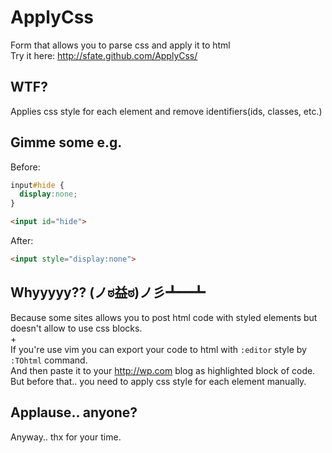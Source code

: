 ApplyCss
========
Form that allows you to parse css and apply it to html <br>
Try it here: http://sfate.github.com/ApplyCss/

## WTF?
Applies css style for each element and remove identifiers(ids, classes, etc.)

## Gimme some e.g.
Before:
```css
input#hide {
  display:none;
}
```
```html
<input id="hide">
```
After:
```html
<input style="display:none">
```

## Whyyyyy?? (ノಠ益ಠ)ノ彡┻━┻
Because some sites allows you to post html code with styled elements but doesn't allow to use css blocks.<br>
+<br>
If you're use vim you can export your code to html with `:editor` style by `:TOhtml` command.<br>
And then paste it to your http://wp.com blog as highlighted block of code. But before that.. you need to apply css style for each element manually.

## Applause.. anyone?
Anyway.. thx for your time.